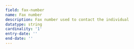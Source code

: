 ```yaml
---
field: fax-number
name: Fax number
description: Fax number used to contact the individual
datatype: string
cardinality: '1'
entry-date: ''
end-date: ''
---
```

